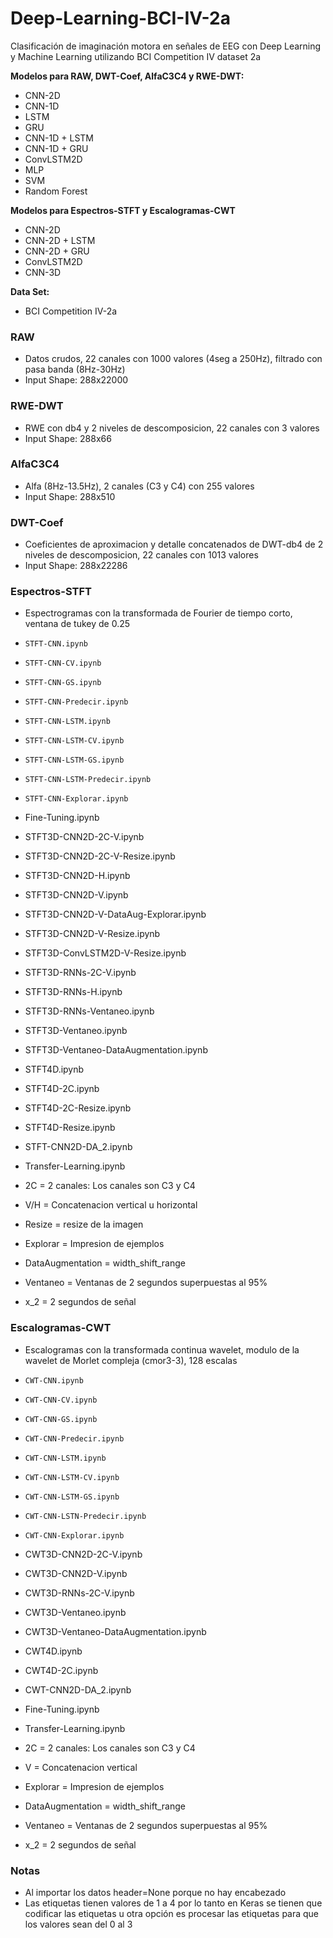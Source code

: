 # Deep-Learning-BCI-IV-2a
Clasificación de imaginación motora en señales de EEG con Deep Learning y Machine Learning utilizando BCI Competition IV dataset 2a

**Modelos para RAW, DWT-Coef, AlfaC3C4 y RWE-DWT:**
* CNN-2D
* CNN-1D
* LSTM
* GRU
* CNN-1D + LSTM
* CNN-1D + GRU
* ConvLSTM2D
* MLP
* SVM
* Random Forest

**Modelos para Espectros-STFT y Escalogramas-CWT**
* CNN-2D
* CNN-2D + LSTM
* CNN-2D + GRU
* ConvLSTM2D
* CNN-3D

**Data Set:**
* BCI Competition IV-2a

### RAW
* Datos crudos, 22 canales con 1000 valores (4seg a 250Hz), filtrado con pasa banda (8Hz-30Hz)
* Input Shape: 288x22000

### RWE-DWT
* RWE con db4 y 2 niveles de descomposicion, 22 canales con 3 valores
* Input Shape: 288x66

### AlfaC3C4
* Alfa (8Hz-13.5Hz), 2 canales (C3 y C4) con 255 valores
* Input Shape: 288x510

### DWT-Coef
* Coeficientes de aproximacion y detalle concatenados de DWT-db4 de 2 niveles de descomposicion, 22 canales con 1013 valores
* Input Shape: 288x22286

### Espectros-STFT
* Espectrogramas con la transformada de Fourier de tiempo corto, ventana de tukey de 0.25

* `STFT-CNN.ipynb`
* `STFT-CNN-CV.ipynb`
* `STFT-CNN-GS.ipynb`
* `STFT-CNN-Predecir.ipynb`
* `STFT-CNN-LSTM.ipynb`
* `STFT-CNN-LSTM-CV.ipynb`
* `STFT-CNN-LSTM-GS.ipynb`
* `STFT-CNN-LSTM-Predecir.ipynb`
* `STFT-CNN-Explorar.ipynb`
* Fine-Tuning.ipynb
* STFT3D-CNN2D-2C-V.ipynb
* STFT3D-CNN2D-2C-V-Resize.ipynb
* STFT3D-CNN2D-H.ipynb
* STFT3D-CNN2D-V.ipynb
* STFT3D-CNN2D-V-DataAug-Explorar.ipynb
* STFT3D-CNN2D-V-Resize.ipynb
* STFT3D-ConvLSTM2D-V-Resize.ipynb
* STFT3D-RNNs-2C-V.ipynb
* STFT3D-RNNs-H.ipynb
* STFT3D-RNNs-Ventaneo.ipynb
* STFT3D-Ventaneo.ipynb
* STFT3D-Ventaneo-DataAugmentation.ipynb
* STFT4D.ipynb
* STFT4D-2C.ipynb
* STFT4D-2C-Resize.ipynb
* STFT4D-Resize.ipynb
* STFT-CNN2D-DA_2.ipynb
* Transfer-Learning.ipynb

* 2C = 2 canales: Los canales son C3 y C4
* V/H = Concatenacion vertical u horizontal
* Resize = resize de la imagen
* Explorar = Impresion de ejemplos
* DataAugmentation = width_shift_range
* Ventaneo = Ventanas de 2 segundos superpuestas al 95%
* x_2 = 2 segundos de señal

### Escalogramas-CWT
* Escalogramas con la transformada continua wavelet, modulo de la wavelet de Morlet compleja (cmor3-3), 128 escalas

* `CWT-CNN.ipynb`
* `CWT-CNN-CV.ipynb`
* `CWT-CNN-GS.ipynb`
* `CWT-CNN-Predecir.ipynb`
* `CWT-CNN-LSTM.ipynb`
* `CWT-CNN-LSTM-CV.ipynb`
* `CWT-CNN-LSTM-GS.ipynb`
* `CWT-CNN-LSTN-Predecir.ipynb`
* `CWT-CNN-Explorar.ipynb`
* CWT3D-CNN2D-2C-V.ipynb
* CWT3D-CNN2D-V.ipynb
* CWT3D-RNNs-2C-V.ipynb
* CWT3D-Ventaneo.ipynb
* CWT3D-Ventaneo-DataAugmentation.ipynb
* CWT4D.ipynb
* CWT4D-2C.ipynb
* CWT-CNN2D-DA_2.ipynb
* Fine-Tuning.ipynb
* Transfer-Learning.ipynb

* 2C = 2 canales: Los canales son C3 y C4
* V = Concatenacion vertical
* Explorar = Impresion de ejemplos
* DataAugmentation = width_shift_range
* Ventaneo = Ventanas de 2 segundos superpuestas al 95%
* x_2 = 2 segundos de señal

### Notas
* Al importar los datos header=None porque no hay encabezado
* Las etiquetas tienen valores de 1 a 4 por lo tanto en Keras se tienen que codificar las etiquetas u otra opción es procesar las etiquetas para que los valores sean del 0 al 3